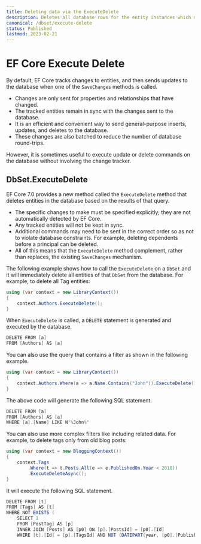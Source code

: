 ```yaml
---
title: Deleting data via the ExecuteDelete
description: Deletes all database rows for the entity instances which match the LINQ query from the database. 
canonical: /dbset/execute-delete
status: Published
lastmod: 2023-02-21
---
```


# EF Core Execute Delete

By default, EF Core tracks changes to entities, and then sends updates to the database when one of the `SaveChanges` methods is called. 

 - Changes are only sent for properties and relationships that have changed. 
 - The tracked entities remain in sync with the changes sent to the database. 
 - It is an efficient and convenient way to send general-purpose inserts, updates, and deletes to the database. 
 - These changes are also batched to reduce the number of database round-trips.

However, it is sometimes useful to execute update or delete commands on the database without involving the change tracker. 

## DbSet.ExecuteDelete

EF Core 7.0 provides a new method called the `ExecuteDelete` method that deletes entities in the database based on the results of that query. 

 - The specific changes to make must be specified explicitly; they are not automatically detected by EF Core.
 - Any tracked entities will not be kept in sync.
 - Additional commands may need to be sent in the correct order so as not to violate database constraints. For example, deleting dependents before a principal can be deleted.
 - All of this means that the `ExecuteDelete` method complement, rather than replaces, the existing `SaveChanges` mechanism.

The following example shows how to call the `ExecuteDelete` on a `DbSet` and it will immediately delete all entities of that `DbSet` from the database. For example, to delete all Tag entities:

```csharp
using (var context = new LibraryContext())
{
    context.Authors.ExecuteDelete();
}
```

When `ExecuteDelete` is called, a `DELETE` statement is generated and executed by the database.

```csharp
DELETE FROM [a]
FROM [Authors] AS [a]
```

You can also use the query that contains a filter as shown in the following example.

```csharp
using (var context = new LibraryContext())
{
    context.Authors.Where(a => a.Name.Contains("John")).ExecuteDelete();
}
```

The above code will generate the following SQL statement.

```csharp
DELETE FROM [a]
FROM [Authors] AS [a]
WHERE [a].[Name] LIKE N'%John%'
```

You can also use more complex filters like including related data. For example, to delete tags only from old blog posts:

```csharp
using (var context = new BloggingContext())
{
    context.Tags
        .Where(t => t.Posts.All(e => e.PublishedOn.Year < 2018))
        .ExecuteDeleteAsync();
}
```

It will execute the following SQL statement.

```csharp
DELETE FROM [t]
FROM [Tags] AS [t]
WHERE NOT EXISTS (
    SELECT 1
    FROM [PostTag] AS [p]
    INNER JOIN [Posts] AS [p0] ON [p].[PostsId] = [p0].[Id]
    WHERE [t].[Id] = [p].[TagsId] AND NOT (DATEPART(year, [p0].[PublishedOn]) < 2018))
```
